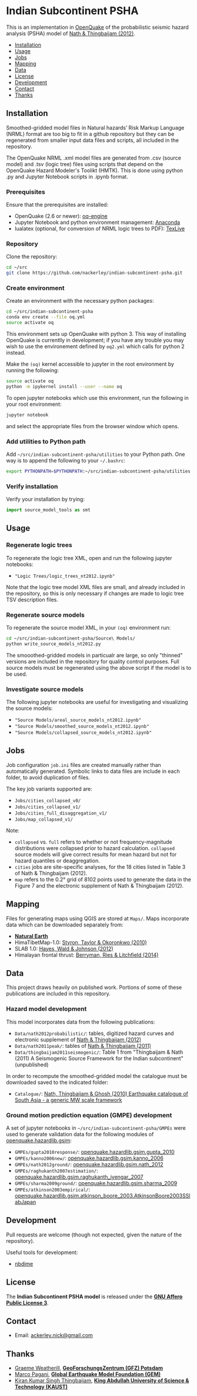 # Indian Subcontinent PSHA

This is an implementation in [OpenQuake](https://github.com/gem/oq-engine)
of the probabilistic seismic hazard analysis (PSHA) model of
[Nath & Thingbaijam (2012)](https://pubs.geoscienceworld.org/ssa/srl/article-abstract/83/1/135/143990).

* [Installation](#installation)
* [Usage](#usage)
* [Jobs](#jobs)
* [Mapping](#mapping)
* [Data](#data)
* [License](#license)
* [Development](#development)
* [Contact](#contact)
* [Thanks](#thanks)

## Installation

Smoothed-gridded model files in Natural hazards’ Risk Markup Language (NRML)
format are too big to fit in a github repository but they
can be regenerated from smaller input data files and scripts, all included in
the repository.

The OpenQuake NRML .xml model files are generated from .csv (source
model) and .tsv (logic tree) files using scripts that depend on the OpenQuake
Hazard Modeler's Toolikt (HMTK). This is done using python .py and Jupyter
Notebook scripts in .ipynb format.

### Prerequisites

Ensure that the prerequisites are installed:
* OpenQuake (2.6 or newer): [oq-engine](https://github.com/gem/oq-engine/)
* Jupyter Notebook and python environment management:
[Anaconda](https://docs.continuum.io/anaconda/install#linux-install)
* lualatex (optional, for conversion of NRML logic trees to PDF):
[TexLive](https://tug.org/texlive/)

### Repository

Clone the repository:
```bash
cd ~/src
git clone https://github.com/nackerley/indian-subcontinent-psha.git
```

### Create environment

Create an environment with the necessary python packages:
```bash
cd ~/src/indian-subcontinent-psha
conda env create --file oq.yml
source activate oq
```

This environment sets up OpenQuake with python 3. This way of installing
OpenQuake is currentlly in development; if you have any trouble you may wish to
use the environement defined by `oq2.yml` which calls for python 2 instead.

Make the `(oq)` kernel accessible to jupyter in the root
environment by running the following:
```bash
source activate oq
python -m ipykernel install --user --name oq
```

To open jupyter notebooks which use this environment, run
the following in your root environment:
```bash
jupyter notebook
```
and select the appropriate files from the browser window which opens.

### Add utilities to Python path

Add `~/src/indian-subcontinent-psha/utilities` to your Python path.
One way is to append the following to your `~/.bashrc`:
```bash
export PYTHONPATH=$PYTHONPATH:~/src/indian-subcontinent-psha/utilities
```

### Verify installation

Verify your installation by trying:
```python
import source_model_tools as smt
```

## Usage

### Regenerate logic trees

To regenerate the logic tree XML, open and run the following jupyter notebooks:
* `"Logic Trees/logic_trees_nt2012.ipynb"`

Note that the logic tree model XML files are small, and already included in
the repository, so this is only necessary if changes are made to
logic tree TSV description files.

### Regenerate source models

To regenerate the source model XML, in your `(oq)` environment run:
```bash
cd ~/src/indian-subcontinent-psha/Source\ Models/
python write_source_models_nt2012.py
```
The smooothed-gridded models in particualr are large, so only "thinned"
versions are included in the repository for quality control purposes. Full
source models must be regenerated using the above script if the model is to
be used.

### Investigate source models

The following jupyter notebooks are useful for investigating and visualizing
the source models:

* `"Source Models/areal_source_models_nt2012.ipynb"`
* `"Source Models/smoothed_source_models_nt2012.ipynb"`
* `"Source Models/collapsed_source_models_nt2012.ipynb"`

## Jobs

Job configuration `job.ini` files are created manually rather than
automatically generated. Symbolic links to data files are include in each
folder, to avoid duplication of files.

The key job variants supported are:

* `Jobs/cities_collapsed_v0/`
* `Jobs/cities_collapsed_v1/`
* `Jobs/cities_full_disaggregation_v1/`
* `Jobs/map_collapsed_v1/`

Note:
* `collapsed` vs. `full` refers to whether or not frequency-magnitude
distributions were collapsed prior to hazard calculation.
`collapsed` source models will give correct results for mean hazard but not
for hazard quantiles or deaggregation.
* `cities` jobs are site-specific analyses, for the 18 cities listed
in Table 3 of Nath & Thingbaijam (2012).
* `map` refers to the 0.2° grid of 8102 points used to generate the data in the
Figure 7 and the electronic supplement of Nath & Thingbaijam (2012).

## Mapping

Files for generating maps using QGIS are stored at `Maps/`.
Maps incorporate data which can be downloaded separately from:
* **[Natural Earth](http://www.naturalearthdata.com)**
* HimaTibetMap-1.0: [Styron, Taylor & Okoronkwo (2010)](https://github.com/HimaTibetMap/HimaTibetMap)
* SLAB 1.0: [Hayes, Wald & Johnson (2012)](https://agupubs.onlinelibrary.wiley.com/doi/full/10.1029/2011JB008524)
* Himalayan frontal thrust: [Berryman, Ries & Litchfield (2014)](http://www.nexus.globalquakemodel.org/gem-faulted-earth/)

## Data

This project draws heavily on published work. Portions of some of these
publications are included in this repository.

### Hazard model development

This model incorporates data from the following publications:
* `Data/nath2012probabilistic/`:
tables, digitized hazard curves and electronic supplement of
[Nath & Thingbaijam (2012)](https://pubs.geoscienceworld.org/ssa/srl/article-abstract/83/1/135/143990)
* `Data/nath2011peak/`:
tables of
[Nath & Thingbaijam (2011)](https://link.springer.com/article/10.1007/s10950-010-9224-5)
* `Data/thingbaijam2011seismogenic/`:
Table 1 from "Thingbaijam & Nath (2011) A Seismogenic Source Framework for the Indian subcontinent" (unpublished)

In order to recompute the smoothed-gridded model the catalogue must be
downloaded saved to the indicated folder:
* `Catalogue/`: 
[Nath, Thingbaijam & Ghosh (2010) Earthquake catalogue of South Asia - a generic MW scale framework](www.earthqhaz.net/sacat)

### Ground motion prediction equation (GMPE) development

A set of jupyter notebooks in `~/src/indian-subcontinent-psha/GMPEs` were
used to generate validation data for the following modules of
[openquake.hazardlib.gsim](https://docs.openquake.org/oq-engine/master/openquake.hazardlib.gsim.html):
* `GMPEs/gupta2010response/`:
[openquake.hazardlib.gsim.gupta_2010](https://docs.openquake.org/oq-engine/master/openquake.hazardlib.gsim.html#module-openquake.hazardlib.gsim.gupta_2010)
* `GMPEs/kanno2006new/`:
[openquake.hazardlib.gsim.kanno_2006](https://docs.openquake.org/oq-engine/master/openquake.hazardlib.gsim.html#module-openquake.hazardlib.gsim.kanno_2006)
* `GMPEs/nath2012ground/`:
[openquake.hazardlib.gsim.nath_2012](https://docs.openquake.org/oq-engine/master/openquake.hazardlib.gsim.html#module-openquake.hazardlib.gsim.nath_2012)
* `GMPEs/raghukanth2007estimation/`:
[openquake.hazardlib.gsim.raghukanth_iyengar_2007](https://docs.openquake.org/oq-engine/master/openquake.hazardlib.gsim.html#module-openquake.hazardlib.gsim.raghukanth_iyengar_2007)
* `GMPEs/sharma2009ground/`:
[openquake.hazardlib.gsim.sharma_2009](https://docs.openquake.org/oq-engine/master/openquake.hazardlib.gsim.html#module-openquake.hazardlib.gsim.sharma_2009)
* `GMPEs/atkinson2003empirical/`:
[openquake.hazardlib.gsim.atkinson_boore_2003.AtkinsonBoore2003SSlabJapan](https://docs.openquake.org/oq-engine/master/openquake.hazardlib.gsim.html#openquake.hazardlib.gsim.atkinson_boore_2003.AtkinsonBoore2003SSlabJapan)

## Development

Pull requests are welcome (though not expected, given the nature of the repository).

Useful tools for development:
* [nbdime](https://github.com/jupyter/nbdime)

## License

The **Indian Subcontinent PSHA model** is released under the
**[GNU Affero Public License 3](LICENSE.md)**.

## Contact

* Email: ackerley.nick@gmail.com

## Thanks

* [Graeme Weatherill](https://github.com/g-weatherill), **[GeoForschungsZentrum (GFZ) Potsdam](https://www.gfz-potsdam.de/)**
* [Marco Pagani](https://github.com/mmpagani), **[Global Earthquake Model Foundation (GEM)](http://gem.foundation)**
* [Kiran Kumar Singh Thingbaijam](https://ces.kaust.edu.sa/Pages/Kiran-Thingbaijam.aspx), **[King Abdullah University of Science & Technology (KAUST)](https://ces.kaust.edu.sa/)**
